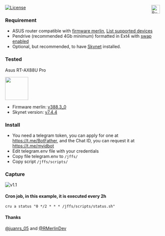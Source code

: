 [![License](https://img.shields.io/github/license/AzagraMac/telegramInfoASUS.svg?style=for-the-badge&color=yellow)](LICENSE) <a href="https://www.paypal.com/paypalme/azagramac" target="_blank"><img src="https://www.nopcommerce.com/images/thumbs/0005707_paypalme-payment-method.png" alt="Buy Me A Coffee" style="height: 28px !important;" align="right" /></a><br/>

### Requirement
- ASUS router compatible with [firmware merlin](https://www.asuswrt-merlin.net), [List supported devices](https://github.com/RMerl/asuswrt-merlin.ng/wiki/Supported-Devices)
- Pendrive (recommended 4Gb minimum) formatted in Ext4 with [swap enabled](https://azagramac.gitbook.io/myblog/asus-router/habilitar-swap)
- Optional, but recommended, to have [Skynet](https://azagramac.gitbook.io/myblog/asus-router/instalar-skynet) installed.

### Tested
Asus RT-AX88U Pro

<img src="https://github.com/AzagraMac/telegramInfoASUS/assets/571796/aaa1ae76-c3bb-4aea-a86c-af3348fa5396" style="height: 75px" /></a>

- Firmware merlin: [v388.3_0](https://onedrive.live.com/?authkey=%21AJLLKAY%2D%2D4EBqDo&id=CCE5625ED3599CE0%2121144&cid=CCE5625ED3599CE0)
- Skynet version: [v7.4.4](https://github.com/Adamm00/IPSet_ASUS)

### Install
- You need a telegram token, you can apply for one at https://t.me/BotFather, and the Chat ID, you can request it at https://t.me/myidbot
- Edit telegram.env file with your credentials
- Copy file telegram.env to `/jffs/`
- Copy script `/jffs/scripts/`

### Capture
![v1.1](https://github.com/AzagraMac/telegramInfoASUS/assets/571796/ca3d0fce-b391-44d6-b777-47cd03199b17)


#### Cron job, in this example, it is executed every 2h
```
cru a status "0 */2 * * * /jffs/scripts/status.sh"
```

#### Thanks
[@juanrs_05](https://twitter.com/juanrs_05) and [@RMerlinDev](https://twitter.com/RMerlinDev)
